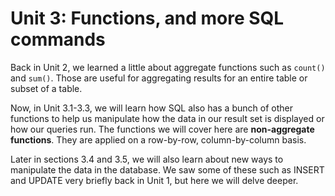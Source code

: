 # Unit 3: Functions, and more SQL commands

Back in Unit 2, we learned a little about aggregate functions such as ```count()``` and ```sum()```. 
Those are useful for aggregating results for an entire table or subset of a table. 


Now, in Unit 3.1-3.3, we will learn how SQL also has a bunch of other functions to help us manipulate how the data in our 
result set is displayed or how our queries run. The functions we will cover here are 
**non-aggregate functions**. They are applied on a row-by-row, column-by-column basis.

Later in sections 3.4 and 3.5, we will also learn about new ways to manipulate the data in the database. We saw 
some of these such as INSERT and UPDATE very briefly back in Unit 1, but here we will delve deeper.
